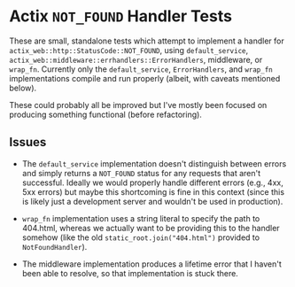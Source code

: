 # Actix `NOT_FOUND` Handler Tests

These are small, standalone tests which attempt to implement a handler for `actix_web::http::StatusCode::NOT_FOUND`, using `default_service`, `actix_web::middleware::errhandlers::ErrorHandlers`, middleware, or `wrap_fn`.  Currently only the `default_service`, `ErrorHandlers`, and `wrap_fn` implementations compile and run properly (albeit, with caveats mentioned below).

These could probably all be improved but I've mostly been focused on producing something functional (before refactoring).


## Issues

* The `default_service` implementation doesn't distinguish between errors and simply returns a `NOT_FOUND` status for any requests that aren't successful.  Ideally we would properly handle different errors (e.g., 4xx, 5xx errors) but maybe this shortcoming is fine in this context (since this is likely just a development server and wouldn't be used in production).

* `wrap_fn` implementation uses a string literal to specify the path to 404.html, whereas we actually want to be providing this to the handler somehow (like the old `static_root.join("404.html")` provided to `NotFoundHandler`).

* The middleware implementation produces a lifetime error that I haven't been able to resolve, so that implementation is stuck there.
